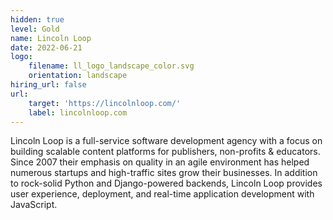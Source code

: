 ```yaml
---
hidden: true
level: Gold
name: Lincoln Loop
date: 2022-06-21
logo:
    filename: ll_logo_landscape_color.svg
    orientation: landscape
hiring_url: false
url:
    target: 'https://lincolnloop.com/'
    label: lincolnloop.com
---
```

Lincoln Loop is a full-service software development agency with a focus on building scalable content platforms for publishers, non-profits & educators. Since 2007 their emphasis on quality in an agile environment has helped numerous startups and high-traffic sites grow their businesses. In addition to rock-solid Python and Django-powered backends, Lincoln Loop provides user experience, deployment, and real-time application development with JavaScript.



